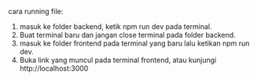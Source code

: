 cara running file:

1. masuk ke folder backend, ketik npm run dev pada terminal.
2. Buat terminal baru dan jangan close terminal pada folder backend.
3. masuk ke folder frontend pada terminal yang baru lalu ketikan npm run dev.
4. Buka link yang muncul pada terminal frontend, atau kunjungi http://localhost:3000